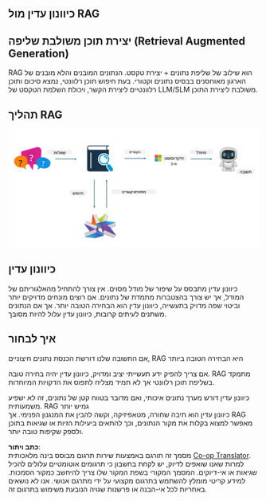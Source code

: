 <!--
CO_OP_TRANSLATOR_METADATA:
{
  "original_hash": "e4e010400c2918557b36bb932a14004c",
  "translation_date": "2025-07-17T09:30:15+00:00",
  "source_file": "md/03.FineTuning/FineTuning_vs_RAG.md",
  "language_code": "he"
}
-->
## כיוונון עדין מול RAG

## יצירת תוכן משולבת שליפה (Retrieval Augmented Generation)

RAG הוא שילוב של שליפת נתונים + יצירת טקסט. הנתונים המובנים והלא מובנים של הארגון מאוחסנים בבסיס נתונים וקטורי. בעת חיפוש תוכן רלוונטי, נמצא סיכום ותוכן רלוונטיים ליצירת הקשר, ויכולת השלמת הטקסט של LLM/SLM משולבת ליצירת התוכן.

## תהליך RAG
![FinetuningvsRAG](../../../../translated_images/rag.2014adc59e6f6007bafac13e800a6cbc3e297fbb9903efe20a93129bd13987e9.he.png)

## כיוונון עדין
כיוונון עדין מתבסס על שיפור של מודל מסוים. אין צורך להתחיל מהאלגוריתם של המודל, אך יש צורך בהצטברות מתמדת של נתונים. אם רוצים מונחים מדויקים יותר וביטוי שפה מדויק בתעשייה, כיוונון עדין הוא הבחירה הטובה יותר. אך אם הנתונים משתנים לעיתים קרובות, כיוונון עדין עלול להיות מסובך.

## איך לבחור
אם התשובה שלנו דורשת הכנסת נתונים חיצוניים, RAG היא הבחירה הטובה ביותר

אם צריך להפיק ידע תעשייתי יציב ומדויק, כיוונון עדין יהיה בחירה טובה. RAG מתמקד בשליפת תוכן רלוונטי אך לא תמיד מצליח לתפוס את הדקויות המיוחדות.

כיוונון עדין דורש מערך נתונים איכותי, ואם מדובר בטווח קטן של נתונים, זה לא ישפיע משמעותית. RAG גמיש יותר  
כיוונון עדין הוא תיבה שחורה, מטאפיזיקה, וקשה להבין את המנגנון הפנימי. אך RAG מאפשר למצוא בקלות את מקור הנתונים, וכך להתאים ביעילות הזיות או שגיאות בתוכן ולספק שקיפות טובה יותר.

**כתב ויתור**:  
מסמך זה תורגם באמצעות שירות תרגום מבוסס בינה מלאכותית [Co-op Translator](https://github.com/Azure/co-op-translator). למרות שאנו שואפים לדיוק, יש לקחת בחשבון כי תרגומים אוטומטיים עלולים להכיל שגיאות או אי-דיוקים. המסמך המקורי בשפת המקור שלו צריך להיחשב כמקור הסמכות. למידע קריטי מומלץ להשתמש בתרגום מקצועי על ידי מתרגם אנושי. אנו לא נושאים באחריות לכל אי-הבנה או פרשנות שגויה הנובעת משימוש בתרגום זה.